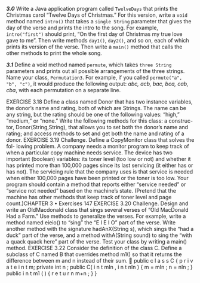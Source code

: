 ***3.0*** Write a Java application program called `TwelveDays` that prints the Christmas carol “Twelve Days of Christmas.” For this version, write a `void` method named `intro()` that takes a `single String` parameter that gives the day of the verse and prints the intro to the song. For example, `intro("first")` should print, “On the first day of Christmas my true love gave to me”. Then write methods `day1()`, `day2()`, and so on, each of which prints its version of the verse. Then write a `main()` method that calls the other methods to print the whole song.

***3.1*** Define a void method named `permute`, which takes `three String` parameters and prints out all possible arrangements of the three strings. Name your class, `Permutation3`. For example, if you called `permute("a", "b", "c")`, it would produce the following output: *abc, acb, bac, bca, cab, cba*, with each permutation on a separate line.

EXERCISE 3.18 Define a class named Donor that has two instance variables,
the donor’s name and rating, both of which are Strings. The name can
be any string, but the rating should be one of the following values: “high,”
“medium,” or “none.” Write the following methods for this class: a construc-
tor, Donor(String,String), that allows you to set both the donor’s name and
rating; and access methods to set and get both the name and rating of a donor.
EXERCISE 3.19 Challenge. Define a CopyMonitor class that solves the fol-
lowing problem. A company needs a monitor program to keep track of when a
particular copy machine needs service. The device has two important (boolean)
variables: its toner level (too low or not) and whether it has printed more than
100,000 pages since its last servicing (it either has or has not). The servicing rule
that the company uses is that service is needed when either 100,000 pages have
been printed or the toner is too low. Your program should contain a method that
reports either “service needed” or “service not needed” based on the machine’s
state. (Pretend that the machine has other methods that keep track of toner level
and page count.)CHAPTER 3 •
Exercises
147
EXERCISE 3.20 Challenge. Design and write an OldMacdonald class that
sings several verses of “Old MacDonald Had a Farm.” Use methods to generalize
the verses. For example, write a method named eieio() to “sing” the “E I E I O”
part of the verse. Write another method with the signature hadAnX(String s),
which sings the “had a duck” part of the verse, and a method withA(String
sound) to sing the “with a quack quack here” part of the verse. Test your class by
writing a main() method.
EXERCISE 3.22 Consider the definition of the class C. Define a subclass of C
named B that overrides method m1() so that it returns the difference between m
and n instead of their sum.

public c l a s s C {
p r i v a t e i n t m;
private int n ;
public C( i n t mIn , i n t nIn ) {
m = mIn ;
n = nIn ;
}
public i n t m1 ( ) {
r e t u r n m+n ;
}
}